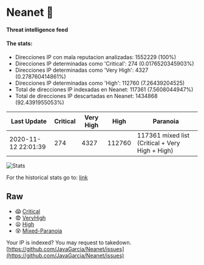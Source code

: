 # Neanet :hocho:
#### Threat intelligence feed
#### The stats:

- Direcciones IP con mala reputacion analizadas: 1552229 (100%)
- Direcciones IP determinadas como 'Critical':  274 (0.0176520345903%)
- Direcciones IP determinadas como 'Very High':  4327 (0.278760414861%)
- Direcciones IP determinadas como 'High':  112760 (7.26439204525)
- Total de direcciones IP indexadas en Neanet:  117361 (7.5608044947%)
- Total de direcciones IP descartadas en Neanet:  1434868 (92.4391955053%)

| Last Update | Critical | Very High | High | Paranoia |
| --- | --- | --- | --- | --- |
| 2020-11-12 22:01:39 | 274 | 4327 | 112760 | 117361 mixed list (Critical + Very High + High)|

![Stats](https://docs.google.com/spreadsheets/d/e/2PACX-1vSnaNMIXVabIpDJjufMlzH7poXnshF3mgd8Is1g9ytUEzVsP5my4Trn8f-xkoLLQ38xpL3HtmUexLo6/pubchart?oid=501124687&format=image)

For the historical stats go to: [link](/stats.csv)
## Raw
- :scream: [Critical](https://raw.githubusercontent.com/JavaGarcia/Neanet/master/blacklists/neanet_critical.txt)
- :fearful: [VeryHigh](https://raw.githubusercontent.com/JavaGarcia/Neanet/master/blacklists/neanet_veryHigh.txtt)
- :frowning: [High](https://raw.githubusercontent.com/JavaGarcia/Neanet/master/blacklists/neanet_high.txt)
- :dizzy_face: [Mixed-Paranoia](https://raw.githubusercontent.com/JavaGarcia/Neanet/master/blacklists/neanet_all.txt)


Your IP is indexed? You may request to takedown. [https://github.com/JavaGarcia/Neanet/issues](https://github.com/JavaGarcia/Neanet/issues)


















































































































































































































































































































































































































































































































































































































































































































































































































































































































































































































































































































































































































































































































































































































































































































































































































































































































































































































































































































































































































































































































































































